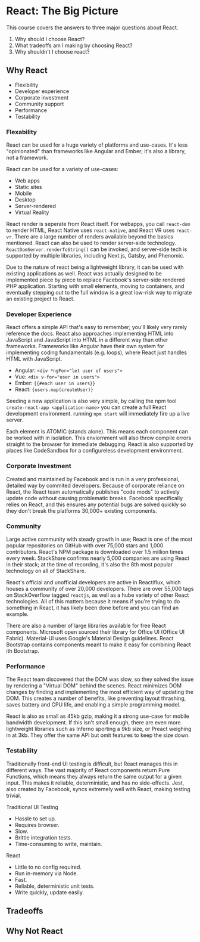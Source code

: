 # React: The Big Picture

This course covers the answers to three major questions about React.

1. Why should I choose React?
2. What tradeoffs am I making by choosing React?
3. Why shouldn't I choose react?

## Why React

* Flexibility
* Developer experience
* Corporate investment
* Community support
* Performance
* Testability

### Flexability

React can be used for a huge variety of platforms and use-cases. It's less "opinionated" than frameworks like Angular and Ember; it's also a library, not a framework.

React can be used for a variety of use-cases:

* Web apps
* Static sites
* Mobile
* Desktop
* Server-rendered
* Virtual Reality

React render is seperate from React itself. For webapps, you call `react-dom` to render HTML, React Native uses `react-native`, and React VR uses `react-vr`. There are a large number of renders available beyond the basics mentioned. React can also be used to render server-side technology. `ReactDomServer.renderToString()` can be invoked, and server-side tech is supported by multiple libraries, including Next.js, Gatsby, and Phenomic.

Due to the nature of react being a lightweight library, it can be used with existing applications as well. React was actually designed to be implemented piece by piece to replace Facebook's server-side rendered PHP application. Starting with small elements, moving to containers, and eventually stepping out to the full window is a great low-risk way to migrate an existing project to React.

### Developer Experience

React offers a simple API that's easy to remember; you'll likely very rarely reference the docs. React also approaches implementing HTML into JavaScript and JavaScript into HTML in a different way than other frameworks. Frameworks like Angular have their own system for implementing coding fundamentals (e.g. loops), where React just handles HTML with JavaScript.

* Angular: `<div *ngFor="let user of users">`
* Vue: `<div v-for="user in users">`
* Ember: `{{#each user in users}}`
* React: `{users.map(createUser)}`

Seeding a new application is also very simple, by calling the npm tool `create-react-app <application-name>` you can create a full React development environment. running `npm start` will immediately fire up a live server.

Each element is ATOMIC (stands alone). This means each component can be worked with in isolation. This enviornment will also throw compile errors straight to the browser for immediate debugging. React is also supported by places like CodeSandbox for a configureless development environment.

### Corporate Investment

Created and maintained by Facebook and is run in a very professional, detailed way by commited developers. Because of corporate reliance on React, the React team automatically publishes "code mods" to actively update code without causing problematic breaks. Facebook specifically relies on React, and this ensures any potential bugs are solved quickly so they don't break the platforms 30,000+ existing components.

### Community

Large active community with steady growth in use; React is one of the most popular repositories on GitHub with over 75,000 stars and 1,000 contributors. React's NPM package is downloaded over 1.5 million times every week. StackShare confirms nearly 5,000 companies are using React in their stack; at the time of recording, it's also the 8th most popular technology on all of StackShare.

React's official and unofficial developers are active in Reactiflux, which houses a community of over 20,000 developers. There are over 55,000 tags on StackOverflow tagged `reactjs`, as well as a hube variety of other React technologies. All of this matters because it means if you're trying to do something in React, it has likely been done before and you can find an example.

There are also a number of large libraries available for free React components. Microsoft open sourced their library for Office UI (Office UI Fabric). Material-UI uses Google's Material Design guidelines. React Bootstrap contains components meant to make it easy for combining React ith Bootstrap.

### Performance

The React team discovered that the DOM was slow, so they solved the issue by rendering a "Virtual DOM" behind the scenes. React minimizes DOM changes by finding and implementing the most efficient way of updating the DOM. This creates a number of benefits, like preventing layout thrashing, saves battery and CPU life, and enabling a simple programming model.

React is also as small as 45kb gzip, making it a strong use-case for mobile bandwidth development. If this isn't small enough, there are even more lightweight libraries such as Inferno sporting a 9kb size, or Preact weighing in at 3kb. They offer the same API but omit features to keep the size down.

### Testability

Traditionally front-end UI testing is difficult, but React manages this in different ways. The vast majority of React components return Pure Functions, which means they always return the same output for a given input. This makes it reliable, deterministic, and has no side-effects. Jest, also created by Facebook, syncs extremely well with React, making testing trivial.

Traditional UI Testing

* Hassle to set up.
* Requires browser.
* Slow.
* Brittle integration tests.
* Time-consuming to write, maintain.


React

* Little to no config required.
* Run in-memory via Node.
* Fast.
* Reliable, deterministic unit tests.
* Write quickly, update easily.

## Tradeoffs

## Why Not React
